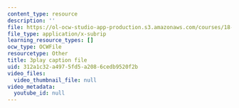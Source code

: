 ```yaml
---
content_type: resource
description: ''
file: https://ol-ocw-studio-app-production.s3.amazonaws.com/courses/18-03sc-differential-equations-fall-2011/312a1c32a4975fd5a2086cedb9520f2b_sZ2qulI6GEk.vtt
file_type: application/x-subrip
learning_resource_types: []
ocw_type: OCWFile
resourcetype: Other
title: 3play caption file
uid: 312a1c32-a497-5fd5-a208-6cedb9520f2b
video_files:
  video_thumbnail_file: null
video_metadata:
  youtube_id: null
---
```

